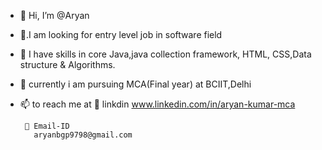 - 👋 Hi, I’m @Aryan
- 👀.I am looking for entry level job in software field 
- 🌱 I have skills in core Java,java collection framework,
     HTML, CSS,Data structure & Algorithms. 
- 💞️ currently i am pursuing MCA(Final year) at BCIIT,Delhi
- 📫 to reach me at
      🔗 linkdin 
         www.linkedin.com/in/aryan-kumar-mca

       📨 Email-ID 
         aryanbgp9798@gmail.com

<!---
Aryank21/Aryank21 is a ✨ special ✨ repository because its `README.md` (this file) appears on your GitHub profile.
You can click the Preview link to take a look at your changes.
--->
